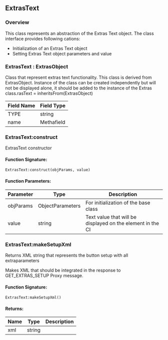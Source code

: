 ## ExtrasText

### Overview

This class represents an abstraction of the Extras Text object. The class interface provides following cations:

- Initialization of an Extras Text object
- Setting Extras Text object parameters and value

### ExtrasText : ExtrasObject

Class that represent extras text functionality. This class is derived from ExtrasObject. Instance of the class can be created independently but will not be displayed alone, it should be added to the instance of the Extras class.rasText = inheritsFrom(ExtrasObject)

| Field Name | Field Type |
| ---------- | ---------- |
| TYPE       | string     |
| name       | Methafield |

### ExtrasText:construct

 ExtrasText constructor

#### Function Signature:

`ExtrasText:construct(objParams, value)`

#### Function Parameters:

| Parameter | Type             | Description                                                |
| --------- | ---------------- | ---------------------------------------------------------- |
| objParams | ObjectParameters | For initialization of the base class                       |
| value     | string           | Text value that will be displayed on the element in the CI |

### ExtrasText:makeSetupXml

 Returns XML string that represents the button setup with all extraparameters

 Makes XML that should be integrated in the response to GET\_EXTRAS\_SETUP Proxy message.


#### Function Signature:

`ExtrasText:makeSetupXml()`


#### Returns:

| Name | Type | Description |
| ---- | ---- | ----------- |
| xml  | string            ||
